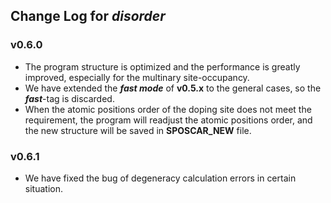 ## Change Log for  ***disorder***
### v0.6.0
- The program structure is optimized and the performance is greatly improved, especially for the multinary site-occupancy.
- We have extended the ***fast mode*** of **v0.5.x** to the general cases, so the ***fast***-tag is discarded.
- When the atomic positions order of the doping site does not meet the requirement, the program will readjust the atomic positions order, and the new structure will be saved in **SPOSCAR_NEW** file.
### v0.6.1
- We have fixed the bug of degeneracy calculation errors in certain situation.
